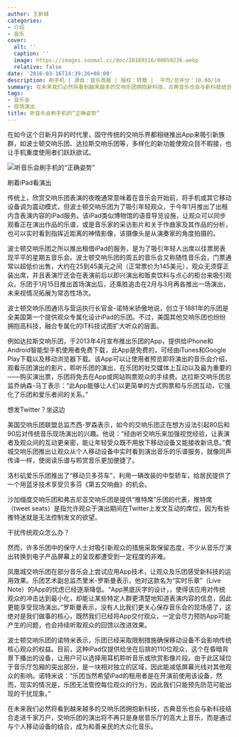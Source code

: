 ```yaml
---
author: 王新城
categories:
- 介绍
- 音乐
cover:
  alt: ''
  caption: ''
  image: https://images.soomal.cc/doc/20160316/00059226.webp
  relative: false
date: '2016-03-16T14:39:26+08:00'
description: 刷手机 | 源自：音乐周报 | 版权：转载 |  平均/总评分：10.00/10
summary: 在未来我们必然将看到越来越多的交响乐团拥抱新科技，古典音乐也会与新科技结合走进千家万户，交响乐团的演出将不再只是身居音乐厅的高大上音乐，而是通过与个人移动设备的结合，成为和善亲民的大众化音乐……
tags:
- 音乐会
- 现场演出
title: 听音乐会刷手机的“正确姿势”
---
```


在如今这个日新月异的时代里，固守传统的交响乐界都相继推出App来吸引新族群，如波士顿交响乐团、达拉斯交响乐团等，多样化的新功能使观众目不暇接，也让手机重度使用者们跃跃欲试。

![听音乐会刷手机的“正确姿势”](https://images.soomal.cc/doc/20160316/00059226.webp)





刷着iPad看演出

传统上，欣赏交响乐团表演的夜晚通常意味着在音乐会开始前，将手机或其它移动设备调为震动模式，但波士顿交响乐团为了吸引年轻观众，于今年1月推出了出租内含表演内容的iPad服务。该iPad类似博物馆的语音导览设施，让观众可以同步观看正在演出作品的乐谱，或是音乐家的采访影片和关于作曲家及其作品的分析，也可以实时看到指挥近距离的神情影像，该摄像头是从演奏家的角度拍摄的。

波士顿交响乐团之所以推出租借iPad的服务，是为了吸引年轻人出席以往票房表现平平的星期五音乐会。波士顿交响乐团的周五的音乐会又称随性音乐会，门票通常以超低价出售，大约在25到45美元之间（正常票价为145美元），观众无须穿正装出席，并且表演厅还会在表演前后以即兴演出和贩卖饮料与点心的柜台来吸引观众。乐团于1月15日推出首场演出后，还乘胜追击在2月与3月再各推出一场演出，未来视情况拓展为常态性场次。

波士顿交响乐团通讯与营运执行长官金-诺特米骄傲地说，创立于1881年的乐团是全美国第一个提供观众专属化设计iPad的乐团。不过，美国其他交响乐团也纷纷拥抱高科技，融合专属化的IT科技试图扩大听众的层面。

例如达拉斯交响乐团，于2013年4月宣布推出乐团的App，提供给iPhone和Android智能型手机使用者免费下载，此App是免费的，可经由iTunes和Google Play下载以及移动浏览器下载。该App可以让使用者预览即将演出的音乐会介绍，观看乐团演出的影片，聆听乐团的演出，在乐团的社交媒体上互动以及最为重要的――购买演出票，乐团将免去在App或网站购票观众的手续费。达拉斯交响乐团总监乔纳森-马丁表示：“此App能够让人们以更简单的方式购票和与乐团互动，它强化了乐团和爱乐者间的关系。”

想发Twitter？坐这边

美国交响乐团联盟总监杰西-罗森表示，如今的交响乐团正在想方设法引起80后和90后对传统音乐现场演出的兴趣。他说：“经由听交响乐来加强视觉经验，让表演者及观众间的互动更亲密，能让年轻受众既不用放下移动设备又能接收新讯息。”费城交响乐团推出让观众从个人移动设备中实时看到演出音乐的乐谱服务，就像同声传译一样，使阅读乐谱与聆赏音乐更加便捷了。

洛杉矶爱乐乐团推出了“移动贝多芬车”，利用一辆改装的中型轿车，给居民提供了一个用蓝牙技术享受贝多芬《第五交响曲》的机会。

沙加缅度交响乐团和弗吉尼亚交响乐团是提供“推特席”乐团的代表，推特席（tweet seats）是指允许观众于演出期间在Twitter上发文互动的席位，因为有些推特迷就是无法控制发文的欲望。

干扰传统观众怎么办？

然而，许多乐团中的保守人士对吸引新观众的措施采取保留态度，不少从音乐厅演出转换到电子产品屏幕上的呈现都遭受到一定程度的非难。

凤凰城交响乐团在部分音乐会上尝试应用App技术，让观众及乐团感受新科技的运用效果。乐团艺术副总监杰里米-罗斯曼表示，他对这款名为“实时乐章”（Live Note）的App的忧虑已经逐渐降低。“App黑底灰字的设计，，使得该应用对传统观众的冲击达到最小化，却能让某些特定人群更清楚地知道表演内容的信息，因此更能享受现场演出。”罗斯曼表示，没有人比我们更关心保存音乐会的现场感了，这绝对是我们做事的核心，既然我们已经将App交付观众，一定会尽力预防App可能产生的问题，也会持续听取观众的回馈以改进效果。

波士顿交响乐团的诺特米表示，乐团已经采取限制措施确保移动设备不会影响传统核心观众的权益。目前，这种iPad仅提供给坐在后排的110位观众，这个在昏暗背景下播出的设备，让用户可以选择用耳机聆听音乐或欣赏影像片段。由于此区域位于音乐厅包厢的突出部分，是一块相对独立的区域，因此能减低屏幕光线对其他观众的影响。诺特米说：“乐团当然希望iPad的租用者是在开演前使用该设备，然而，现实的情况是，乐团无法管控每位观众的行为，因此我们只能预先防范可能出现的干扰现象。”

在未来我们必然将看到越来越多的交响乐团拥抱新科技，古典音乐也会与新科技结合走进千家万户，交响乐团的演出将不再只是身居音乐厅的高大上音乐，而是通过与个人移动设备的结合，成为和善亲民的大众化音乐。